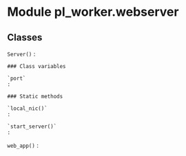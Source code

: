 # Module pl_worker.webserver

## Classes

`Server()`
:

```
### Class variables

`port`
:

### Static methods

`local_nic()`
:

`start_server()`
:
```

`web_app()`
:
